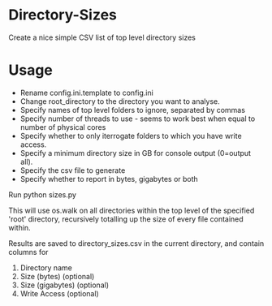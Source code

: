 # Directory-Sizes
Create a nice simple CSV list of top level directory sizes

# Usage
- Rename config.ini.template to config.ini
- Change root_directory to the directory you want to analyse.
- Specify names of top level folders to ignore, separated by commas
- Specify number of threads to use - seems to work best when equal to number of physical cores
- Specify whether to only iterrogate folders to which you have write access.
- Specify a minimum directory size in GB for console output (0=output all).
- Specify the csv file to generate
- Specify whether to report in bytes, gigabytes or both

Run python sizes.py

This will use os.walk on all directories within the top level of the specified 'root' directory, recursively totalling up the size of every file contained within.

Results are saved to directory_sizes.csv in the current directory, and contain columns for
1. Directory name
2. Size (bytes) (optional)
3. Size (gigabytes) (optional)
4. Write Access (optional)
